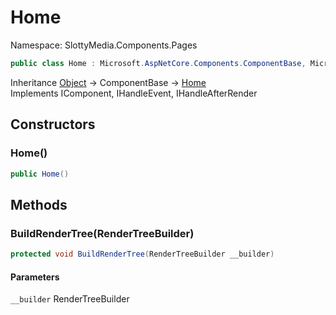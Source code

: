 # Home

Namespace: SlottyMedia.Components.Pages

```csharp
public class Home : Microsoft.AspNetCore.Components.ComponentBase, Microsoft.AspNetCore.Components.IComponent, Microsoft.AspNetCore.Components.IHandleEvent, Microsoft.AspNetCore.Components.IHandleAfterRender
```

Inheritance [Object](https://docs.microsoft.com/en-us/dotnet/api/system.object) → ComponentBase → [Home](./slottymedia.components.pages.home.md)<br>
Implements IComponent, IHandleEvent, IHandleAfterRender

## Constructors

### **Home()**

```csharp
public Home()
```

## Methods

### **BuildRenderTree(RenderTreeBuilder)**

```csharp
protected void BuildRenderTree(RenderTreeBuilder __builder)
```

#### Parameters

`__builder` RenderTreeBuilder<br>
